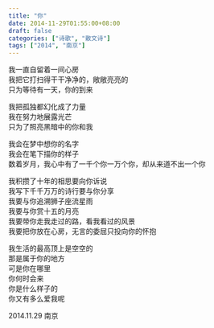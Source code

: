 ```yaml
---
title: "你"
date: 2014-11-29T01:55:00+08:00
draft: false
categories: ["诗歌", "散文诗"]
tags: ["2014", "南京"]
---
```


我一直自留着一间心房  
我把它打扫得干干净净的，敞敞亮亮的  
只为等待有一天，你的到来  

我把孤独都幻化成了力量  
我在努力地展露光芒  
只为了照亮黑暗中的你和我  

我会在梦中想你的名字  
我会在笔下描你的样子  
数着岁月，我心中有了一千个你一万个你，却从来道不出一个你  

我积攒了十年的相思要向你诉说  
我写下千千万万的诗行要与你分享  
我要与你追溯狮子座流星雨  
我要与你赏十五的月亮  
我要带你走我走过的路，看我看过的风景  
我要把你放在心房，无言的委屈只投向你的怀抱  

我生活的最高顶上是空空的  
那是属于你的地方  
可是你在哪里  
你何时会来  
你是什么样子的  
你又有多么爱我呢  

2014.11.29 南京  
